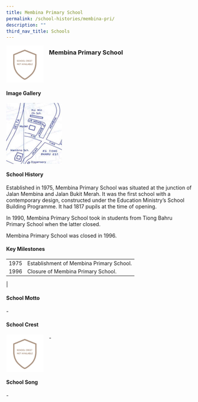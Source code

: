 ```yaml
---
title: Membina Primary School
permalink: /school-histories/membina-pri/
description: ""
third_nav_title: Schools
---
```

<img src="/images/membinapri1.png" style="width:20%;margin-right:15px;" align = "left">

### **Membina Primary School**

<br clear="left">

#### **Image Gallery**

<p><a href="https://staging.d1yxymztqoj7qn.amplifyapp.com/images/membinapri2.jpg">  
<img src="/images/membinapri2.jpg" style="width:30%;margin-right:15px;" align = "left">
</a></p>

<br clear="left">

#### **School History**
Established in 1975, Membina Primary School was situated at the junction of Jalan Membina and Jalan Bukit Merah. It was the first school with a contemporary design, constructed under the Education Ministry’s School Building Programme. It had 1817 pupils at the time of opening.  

In 1990, Membina Primary School took in students from Tiong Bahru Primary School when the latter closed. 

Membina Primary School was closed in 1996.

#### **Key Milestones**

|  |  |
|:---:|---|
| 1975 | Establishment of Membina Primary School. |
| 1996 | Closure of Membina Primary School. |
|

#### **School Motto**
\-

#### **School Crest**
<img src="/images/membinapri1.png" style="width:20%;margin-right:15px;" align = "left">

\-

<br clear="left">

#### **School Song**
\-